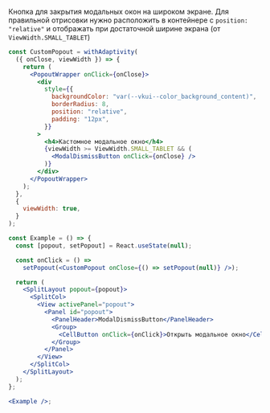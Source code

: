 Кнопка для закрытия модальных окон на широком экране.
Для правильной отрисовки нужно расположить в контейнере с `position: "relative"` и отображать при достаточной ширине экрана (от `ViewWidth.SMALL_TABLET`)

```jsx { "props": { "layout": false, "adaptivity": true } }
const CustomPopout = withAdaptivity(
  ({ onClose, viewWidth }) => {
    return (
      <PopoutWrapper onClick={onClose}>
        <div
          style={{
            backgroundColor: "var(--vkui--color_background_content)",
            borderRadius: 8,
            position: "relative",
            padding: "12px",
          }}
        >
          <h4>Кастомное модальное окно</h4>
          {viewWidth >= ViewWidth.SMALL_TABLET && (
            <ModalDismissButton onClick={onClose} />
          )}
        </div>
      </PopoutWrapper>
    );
  },
  {
    viewWidth: true,
  }
);

const Example = () => {
  const [popout, setPopout] = React.useState(null);

  const onClick = () =>
    setPopout(<CustomPopout onClose={() => setPopout(null)} />);

  return (
    <SplitLayout popout={popout}>
      <SplitCol>
        <View activePanel="popout">
          <Panel id="popout">
            <PanelHeader>ModalDismissButton</PanelHeader>
            <Group>
              <CellButton onClick={onClick}>Открыть модальное окно</CellButton>
            </Group>
          </Panel>
        </View>
      </SplitCol>
    </SplitLayout>
  );
};

<Example />;
```
